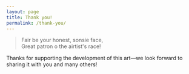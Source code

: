 ```yaml
---
layout: page
title: Thank you!
permalink: /thank-you/
---
```


<blockquote class="poetry">
Fair be your honest, sonsie face,<br>
Great patron o the airtist's race!
</blockquote>

Thanks for supporting the development of this art—we look forward to sharing it with you and many others!
